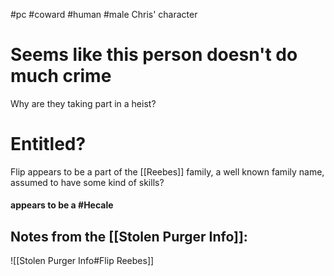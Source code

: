 #pc #coward #human #male
Chris' character

# Seems like this person doesn't do much crime
Why are they taking part in a heist?

# Entitled?
Flip appears to be a part of the [[Reebes]] family, a well known family name, assumed to have some kind of skills?



#### appears to be a #Hecale 

## Notes from the [[Stolen Purger Info]]:

![[Stolen Purger Info#Flip Reebes]]